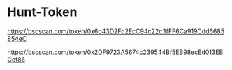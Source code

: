 # Hunt-Token

https://bscscan.com/token/0x6d43D2Fd2EcC94c22c3fFF6Ca919Cdd6685854eC

https://bscscan.com/token/0x2DF9723A5674c239544Bf5EB98ecEd013EBCcf86

